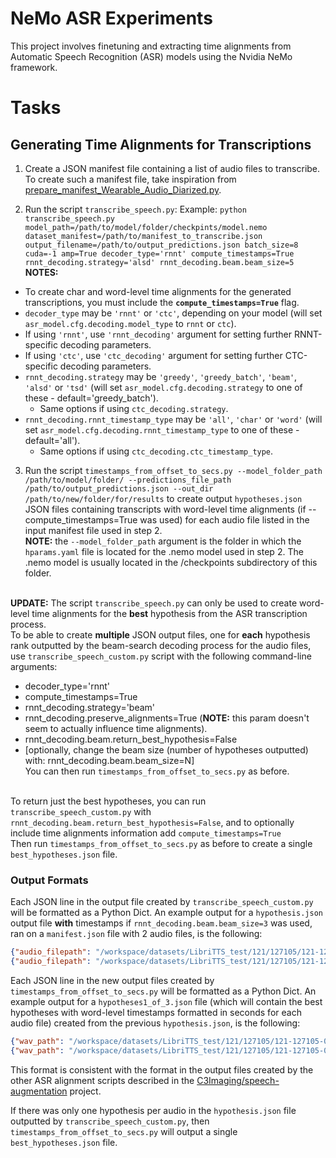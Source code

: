 # NeMo ASR Experiments

This project involves finetuning and extracting time alignments from Automatic Speech Recognition (ASR) models using the Nvidia NeMo framework.

# Tasks

## Generating Time Alignments for Transcriptions

1. Create a JSON manifest file containing a list of audio files to transcribe. To create such a manifest file, take inspiration from [prepare_manifest_Wearable_Audio_Diarized.py](https://github.com/abarcovschi/nemo_asr/blob/main/scripts/prepare_manifest_Wearable_Audio_Diarized.py).

2. Run the script `transcribe_speech.py`:
Example: `python transcribe_speech.py model_path=/path/to/model/folder/checkpints/model.nemo dataset_manifest=/path/to/manifest_to_transcribe.json output_filename=/path/to/output_predictions.json batch_size=8 cuda=-1 amp=True decoder_type='rnnt' compute_timestamps=True rnnt_decoding.strategy='alsd' rnnt_decoding.beam.beam_size=5`<br />
**NOTES:**
  - To create char and word-level time alignments for the generated transcriptions, you must include the **`compute_timestamps=True`** flag.
  - `decoder_type` may be `'rnnt'` or `'ctc'`, depending on your model (will set `asr_model.cfg.decoding.model_type` to `rnnt` or `ctc`).
  - If using `'rnnt'`, use `'rnnt_decoding'` argument for setting further RNNT-specific decoding parameters.
  - If using `'ctc'`, use `'ctc_decoding'` argument for setting further CTC-specific decoding parameters.
  - `rnnt_decoding.strategy` may be `'greedy'`, `'greedy_batch'`, `'beam'`, `'alsd'` or `'tsd'` (will set `asr_model.cfg.decoding.strategy` to one of these - default='greedy_batch').
    - Same options if using `ctc_decoding.strategy`.
  - `rnnt_decoding.rnnt_timestamp_type` may be `'all'`, `'char'` or `'word'` (will set `asr_model.cfg.decoding.rnnt_timestamp_type` to one of these - default='all').
    - Same options if using `ctc_decoding.ctc_timestamp_type`.

 3. Run the script `timestamps_from_offset_to_secs.py --model_folder_path /path/to/model/folder/ --predictions_file_path /path/to/output_predictions.json --out_dir /path/to/new/folder/for/results` to create output `hypotheses.json` JSON files containing transcripts with word-level time alignments (if --compute_timestamps=True was used) for each audio file listed in the input manifest file used in step 2.<br />
 **NOTE:** the `--model_folder_path` argument is the folder in which the `hparams.yaml` file is located for the .nemo model used in step 2. The .nemo model is usually located in the /checkpoints subdirectory of this folder.
<br /><br />

**UPDATE:** The script `transcribe_speech.py` can only be used to create word-level time alignments for the **best** hypothesis from the ASR transcription process.<br />
To be able to create **multiple** JSON output files, one for **each** hypothesis rank outputted by the beam-search decoding process for the audio files, use `transcribe_speech_custom.py` script with the following command-line arguments:
- decoder_type='rnnt'
- compute_timestamps=True
- rnnt_decoding.strategy='beam'
- rnnt_decoding.preserve_alignments=True (**NOTE:** this param doesn't seem to actually influence time alignments).
- rnnt_decoding.beam.return_best_hypothesis=False
- [optionally, change the beam size (number of hypotheses outputted) with: rnnt_decoding.beam.beam_size=N]<br />
You can then run `timestamps_from_offset_to_secs.py` as before.<br /><br />

To return just the best hypotheses, you can run `transcribe_speech_custom.py` with `rnnt_decoding.beam.return_best_hypothesis=False`, and to optionally include time alignments information add `compute_timestamps=True`<br />
Then run `timestamps_from_offset_to_secs.py` as before to create a single `best_hypotheses.json` file.

### Output Formats

Each JSON line in the output file created by `transcribe_speech_custom.py` will be formatted as a Python Dict. An example output for a `hypothesis.json` output file **with** timestamps if `rnnt_decoding.beam.beam_size=3` was used, ran on a `manifest.json` file with 2 audio files, is the following:
```json
{"audio_filepath": "/workspace/datasets/LibriTTS_test/121/127105/121-127105-0011.wav", "duration": 5.78, "hypothesis1_pred_text": "she was the most agreable woman i've never known in her position she would have been worth of any whatever", "hypothesis1_timestamps_char": [{"char": ["she"], "start_offset": 7, "end_offset": 8}, {"char": ["was"], "start_offset": 11, "end_offset": 12}, {"char": ["the"], "start_offset": 16, "end_offset": 17}, {"char": ["most"], "start_offset": 19, "end_offset": 20}, {"char": ["a"], "start_offset": 25, "end_offset": 26}, {"char": ["g"], "start_offset": 28, "end_offset": 29}, {"char": ["re"], "start_offset": 30, "end_offset": 31}, {"char": ["a"], "start_offset": 33, "end_offset": 34}, {"char": ["ble"], "start_offset": 36, "end_offset": 37}, {"char": ["w"], "start_offset": 40, "end_offset": 41}, {"char": ["o", "m"], "start_offset": 44, "end_offset": 45}, {"char": ["an"], "start_offset": 45, "end_offset": 46}, {"char": ["i"], "start_offset": 47, "end_offset": 48}, {"char": ["'", "ve"], "start_offset": 50, "end_offset": 51}, {"char": ["never"], "start_offset": 54, "end_offset": 55}, {"char": ["know"], "start_offset": 60, "end_offset": 61}, {"char": ["n"], "start_offset": 64, "end_offset": 65}, {"char": ["in"], "start_offset": 68, "end_offset": 69}, {"char": ["her"], "start_offset": 72, "end_offset": 73}, {"char": ["po"], "start_offset": 76, "end_offset": 77}, {"char": ["s"], "start_offset": 79, "end_offset": 80}, {"char": ["it"], "start_offset": 81, "end_offset": 82}, {"char": ["ion"], "start_offset": 83, "end_offset": 84}, {"char": ["she"], "start_offset": 93, "end_offset": 94}, {"char": ["would"], "start_offset": 98, "end_offset": 99}, {"char": ["have"], "start_offset": 102, "end_offset": 103}, {"char": ["be", "en"], "start_offset": 105, "end_offset": 106}, {"char": ["wor"], "start_offset": 108, "end_offset": 109}, {"char": ["th"], "start_offset": 114, "end_offset": 115}, {"char": ["of"], "start_offset": 118, "end_offset": 119}, {"char": ["any"], "start_offset": 121, "end_offset": 122}, {"char": ["whatever"], "start_offset": 128, "end_offset": 129}], "hypothesis1_timestamps_word": [{"word": "she", "start_offset": 7, "end_offset": 11}, {"word": "was", "start_offset": 11, "end_offset": 16}, {"word": "the", "start_offset": 16, "end_offset": 19}, {"word": "most", "start_offset": 19, "end_offset": 25}, {"word": "agreable", "start_offset": 25, "end_offset": 40}, {"word": "woman", "start_offset": 40, "end_offset": 47}, {"word": "i've", "start_offset": 47, "end_offset": 54}, {"word": "never", "start_offset": 54, "end_offset": 60}, {"word": "known", "start_offset": 60, "end_offset": 68}, {"word": "in", "start_offset": 68, "end_offset": 72}, {"word": "her", "start_offset": 72, "end_offset": 76}, {"word": "position", "start_offset": 76, "end_offset": 93}, {"word": "she", "start_offset": 93, "end_offset": 98}, {"word": "would", "start_offset": 98, "end_offset": 102}, {"word": "have", "start_offset": 102, "end_offset": 105}, {"word": "been", "start_offset": 105, "end_offset": 108}, {"word": "worth", "start_offset": 108, "end_offset": 118}, {"word": "of", "start_offset": 118, "end_offset": 121}, {"word": "any", "start_offset": 121, "end_offset": 128}, {"word": "whatever", "start_offset": 128, "end_offset": 129}], "hypothesis2_pred_text": "she was the most agreable woman i've never known in her position she would have been worth of any whatever", "hypothesis2_timestamps_char": [{"char": ["she"], "start_offset": 7, "end_offset": 8}, {"char": ["was"], "start_offset": 11, "end_offset": 12}, {"char": ["the"], "start_offset": 16, "end_offset": 17}, {"char": ["most"], "start_offset": 19, "end_offset": 20}, {"char": ["a"], "start_offset": 25, "end_offset": 26}, {"char": ["g"], "start_offset": 28, "end_offset": 29}, {"char": ["re"], "start_offset": 30, "end_offset": 31}, {"char": ["a"], "start_offset": 33, "end_offset": 34}, {"char": ["ble"], "start_offset": 36, "end_offset": 37}, {"char": ["w"], "start_offset": 40, "end_offset": 41}, {"char": ["o", "m"], "start_offset": 44, "end_offset": 45}, {"char": ["an"], "start_offset": 45, "end_offset": 46}, {"char": ["i"], "start_offset": 47, "end_offset": 48}, {"char": ["'", "ve"], "start_offset": 50, "end_offset": 51}, {"char": ["never"], "start_offset": 54, "end_offset": 55}, {"char": ["know"], "start_offset": 60, "end_offset": 61}, {"char": ["n"], "start_offset": 64, "end_offset": 65}, {"char": ["in"], "start_offset": 68, "end_offset": 69}, {"char": ["her"], "start_offset": 72, "end_offset": 73}, {"char": ["po"], "start_offset": 76, "end_offset": 77}, {"char": ["s"], "start_offset": 80, "end_offset": 81}, {"char": ["it"], "start_offset": 81, "end_offset": 82}, {"char": ["ion"], "start_offset": 83, "end_offset": 84}, {"char": ["she"], "start_offset": 93, "end_offset": 94}, {"char": ["would"], "start_offset": 98, "end_offset": 99}, {"char": ["have"], "start_offset": 102, "end_offset": 103}, {"char": ["be", "en"], "start_offset": 105, "end_offset": 106}, {"char": ["wor"], "start_offset": 108, "end_offset": 109}, {"char": ["th"], "start_offset": 114, "end_offset": 115}, {"char": ["of"], "start_offset": 118, "end_offset": 119}, {"char": ["any"], "start_offset": 121, "end_offset": 122}, {"char": ["whatever"], "start_offset": 128, "end_offset": 129}], "hypothesis2_timestamps_word": [{"word": "she", "start_offset": 7, "end_offset": 11}, {"word": "was", "start_offset": 11, "end_offset": 16}, {"word": "the", "start_offset": 16, "end_offset": 19}, {"word": "most", "start_offset": 19, "end_offset": 25}, {"word": "agreable", "start_offset": 25, "end_offset": 40}, {"word": "woman", "start_offset": 40, "end_offset": 47}, {"word": "i've", "start_offset": 47, "end_offset": 54}, {"word": "never", "start_offset": 54, "end_offset": 60}, {"word": "known", "start_offset": 60, "end_offset": 68}, {"word": "in", "start_offset": 68, "end_offset": 72}, {"word": "her", "start_offset": 72, "end_offset": 76}, {"word": "position", "start_offset": 76, "end_offset": 93}, {"word": "she", "start_offset": 93, "end_offset": 98}, {"word": "would", "start_offset": 98, "end_offset": 102}, {"word": "have", "start_offset": 102, "end_offset": 105}, {"word": "been", "start_offset": 105, "end_offset": 108}, {"word": "worth", "start_offset": 108, "end_offset": 118}, {"word": "of", "start_offset": 118, "end_offset": 121}, {"word": "any", "start_offset": 121, "end_offset": 128}, {"word": "whatever", "start_offset": 128, "end_offset": 129}], "hypothesis3_pred_text": "she was the most agreable woman i've never known in her position she would have been worth of any whatever", "hypothesis3_timestamps_char": [{"char": ["she"], "start_offset": 7, "end_offset": 8}, {"char": ["was"], "start_offset": 11, "end_offset": 12}, {"char": ["the"], "start_offset": 16, "end_offset": 17}, {"char": ["most"], "start_offset": 19, "end_offset": 20}, {"char": ["a"], "start_offset": 25, "end_offset": 26}, {"char": ["g"], "start_offset": 28, "end_offset": 29}, {"char": ["re"], "start_offset": 30, "end_offset": 31}, {"char": ["a"], "start_offset": 33, "end_offset": 34}, {"char": ["ble"], "start_offset": 36, "end_offset": 37}, {"char": ["w"], "start_offset": 40, "end_offset": 41}, {"char": ["o", "m"], "start_offset": 44, "end_offset": 45}, {"char": ["an"], "start_offset": 45, "end_offset": 46}, {"char": ["i"], "start_offset": 47, "end_offset": 48}, {"char": ["'", "ve"], "start_offset": 50, "end_offset": 51}, {"char": ["never"], "start_offset": 54, "end_offset": 55}, {"char": ["know"], "start_offset": 60, "end_offset": 61}, {"char": ["n"], "start_offset": 64, "end_offset": 65}, {"char": ["in"], "start_offset": 68, "end_offset": 69}, {"char": ["her"], "start_offset": 72, "end_offset": 73}, {"char": ["po"], "start_offset": 76, "end_offset": 77}, {"char": ["s"], "start_offset": 79, "end_offset": 80}, {"char": ["it"], "start_offset": 81, "end_offset": 82}, {"char": ["ion"], "start_offset": 83, "end_offset": 84}, {"char": ["she"], "start_offset": 93, "end_offset": 94}, {"char": ["would"], "start_offset": 98, "end_offset": 99}, {"char": ["have"], "start_offset": 102, "end_offset": 103}, {"char": ["be", "en"], "start_offset": 105, "end_offset": 106}, {"char": ["wor"], "start_offset": 109, "end_offset": 110}, {"char": ["th"], "start_offset": 114, "end_offset": 115}, {"char": ["of"], "start_offset": 118, "end_offset": 119}, {"char": ["any"], "start_offset": 121, "end_offset": 122}, {"char": ["whatever"], "start_offset": 128, "end_offset": 129}], "hypothesis3_timestamps_word": [{"word": "she", "start_offset": 7, "end_offset": 11}, {"word": "was", "start_offset": 11, "end_offset": 16}, {"word": "the", "start_offset": 16, "end_offset": 19}, {"word": "most", "start_offset": 19, "end_offset": 25}, {"word": "agreable", "start_offset": 25, "end_offset": 40}, {"word": "woman", "start_offset": 40, "end_offset": 47}, {"word": "i've", "start_offset": 47, "end_offset": 54}, {"word": "never", "start_offset": 54, "end_offset": 60}, {"word": "known", "start_offset": 60, "end_offset": 68}, {"word": "in", "start_offset": 68, "end_offset": 72}, {"word": "her", "start_offset": 72, "end_offset": 76}, {"word": "position", "start_offset": 76, "end_offset": 93}, {"word": "she", "start_offset": 93, "end_offset": 98}, {"word": "would", "start_offset": 98, "end_offset": 102}, {"word": "have", "start_offset": 102, "end_offset": 105}, {"word": "been", "start_offset": 105, "end_offset": 109}, {"word": "worth", "start_offset": 109, "end_offset": 118}, {"word": "of", "start_offset": 118, "end_offset": 121}, {"word": "any", "start_offset": 121, "end_offset": 128}, {"word": "whatever", "start_offset": 128, "end_offset": 129}]}
{"audio_filepath": "/workspace/datasets/LibriTTS_test/121/127105/121-127105-0034.wav", "duration": 7.41, "hypothesis1_pred_text": "it sounded sounded and all the more so because of his main condition which was", "hypothesis1_timestamps_char": [{"char": ["it"], "start_offset": 8, "end_offset": 9}, {"char": ["sound"], "start_offset": 13, "end_offset": 14}, {"char": ["ed"], "start_offset": 19, "end_offset": 20}, {"char": ["sound"], "start_offset": 49, "end_offset": 50}, {"char": ["ed"], "start_offset": 55, "end_offset": 56}, {"char": ["and"], "start_offset": 87, "end_offset": 88}, {"char": ["all"], "start_offset": 96, "end_offset": 97}, {"char": ["the"], "start_offset": 101, "end_offset": 102}, {"char": ["more"], "start_offset": 105, "end_offset": 106}, {"char": ["so"], "start_offset": 111, "end_offset": 112}, {"char": ["because"], "start_offset": 117, "end_offset": 118}, {"char": ["of"], "start_offset": 121, "end_offset": 122}, {"char": ["his"], "start_offset": 125, "end_offset": 126}, {"char": ["ma"], "start_offset": 128, "end_offset": 129}, {"char": ["in"], "start_offset": 131, "end_offset": 132}, {"char": ["con"], "start_offset": 135, "end_offset": 136}, {"char": ["d"], "start_offset": 138, "end_offset": 139}, {"char": ["it"], "start_offset": 140, "end_offset": 141}, {"char": ["ion"], "start_offset": 143, "end_offset": 144}, {"char": ["which"], "start_offset": 155, "end_offset": 156}, {"char": ["was"], "start_offset": 168, "end_offset": 169}], "hypothesis1_timestamps_word": [{"word": "it", "start_offset": 8, "end_offset": 13}, {"word": "sounded", "start_offset": 13, "end_offset": 49}, {"word": "sounded", "start_offset": 49, "end_offset": 87}, {"word": "and", "start_offset": 87, "end_offset": 96}, {"word": "all", "start_offset": 96, "end_offset": 101}, {"word": "the", "start_offset": 101, "end_offset": 105}, {"word": "more", "start_offset": 105, "end_offset": 111}, {"word": "so", "start_offset": 111, "end_offset": 117}, {"word": "because", "start_offset": 117, "end_offset": 121}, {"word": "of", "start_offset": 121, "end_offset": 125}, {"word": "his", "start_offset": 125, "end_offset": 128}, {"word": "main", "start_offset": 128, "end_offset": 135}, {"word": "condition", "start_offset": 135, "end_offset": 155}, {"word": "which", "start_offset": 155, "end_offset": 168}, {"word": "was", "start_offset": 168, "end_offset": 169}], "hypothesis2_pred_text": "it sounded sounded and all the more so because of his main condition which was", "hypothesis2_timestamps_char": [{"char": ["it"], "start_offset": 8, "end_offset": 9}, {"char": ["sound"], "start_offset": 13, "end_offset": 14}, {"char": ["ed"], "start_offset": 19, "end_offset": 20}, {"char": ["sound"], "start_offset": 49, "end_offset": 50}, {"char": ["ed"], "start_offset": 55, "end_offset": 56}, {"char": ["and"], "start_offset": 87, "end_offset": 88}, {"char": ["all"], "start_offset": 96, "end_offset": 97}, {"char": ["the"], "start_offset": 101, "end_offset": 102}, {"char": ["more"], "start_offset": 105, "end_offset": 106}, {"char": ["so"], "start_offset": 111, "end_offset": 112}, {"char": ["because"], "start_offset": 117, "end_offset": 118}, {"char": ["of"], "start_offset": 121, "end_offset": 122}, {"char": ["his"], "start_offset": 125, "end_offset": 126}, {"char": ["ma"], "start_offset": 128, "end_offset": 129}, {"char": ["in"], "start_offset": 131, "end_offset": 132}, {"char": ["con"], "start_offset": 135, "end_offset": 136}, {"char": ["d"], "start_offset": 138, "end_offset": 139}, {"char": ["it"], "start_offset": 140, "end_offset": 141}, {"char": ["ion"], "start_offset": 143, "end_offset": 144}, {"char": ["which"], "start_offset": 158, "end_offset": 159}, {"char": ["was"], "start_offset": 168, "end_offset": 169}], "hypothesis2_timestamps_word": [{"word": "it", "start_offset": 8, "end_offset": 13}, {"word": "sounded", "start_offset": 13, "end_offset": 49}, {"word": "sounded", "start_offset": 49, "end_offset": 87}, {"word": "and", "start_offset": 87, "end_offset": 96}, {"word": "all", "start_offset": 96, "end_offset": 101}, {"word": "the", "start_offset": 101, "end_offset": 105}, {"word": "more", "start_offset": 105, "end_offset": 111}, {"word": "so", "start_offset": 111, "end_offset": 117}, {"word": "because", "start_offset": 117, "end_offset": 121}, {"word": "of", "start_offset": 121, "end_offset": 125}, {"word": "his", "start_offset": 125, "end_offset": 128}, {"word": "main", "start_offset": 128, "end_offset": 135}, {"word": "condition", "start_offset": 135, "end_offset": 158}, {"word": "which", "start_offset": 158, "end_offset": 168}, {"word": "was", "start_offset": 168, "end_offset": 169}], "hypothesis3_pred_text": "it sounded sounded and all the more so because of his main condition which was", "hypothesis3_timestamps_char": [{"char": ["it"], "start_offset": 8, "end_offset": 9}, {"char": ["sound"], "start_offset": 13, "end_offset": 14}, {"char": ["ed"], "start_offset": 19, "end_offset": 20}, {"char": ["sound"], "start_offset": 49, "end_offset": 50}, {"char": ["ed"], "start_offset": 55, "end_offset": 56}, {"char": ["and"], "start_offset": 87, "end_offset": 88}, {"char": ["all"], "start_offset": 96, "end_offset": 97}, {"char": ["the"], "start_offset": 101, "end_offset": 102}, {"char": ["more"], "start_offset": 105, "end_offset": 106}, {"char": ["so"], "start_offset": 111, "end_offset": 112}, {"char": ["because"], "start_offset": 117, "end_offset": 118}, {"char": ["of"], "start_offset": 121, "end_offset": 122}, {"char": ["his"], "start_offset": 125, "end_offset": 126}, {"char": ["ma"], "start_offset": 128, "end_offset": 129}, {"char": ["in"], "start_offset": 131, "end_offset": 132}, {"char": ["con"], "start_offset": 135, "end_offset": 136}, {"char": ["d"], "start_offset": 138, "end_offset": 139}, {"char": ["it"], "start_offset": 140, "end_offset": 141}, {"char": ["ion"], "start_offset": 143, "end_offset": 144}, {"char": ["which"], "start_offset": 156, "end_offset": 157}, {"char": ["was"], "start_offset": 168, "end_offset": 169}], "hypothesis3_timestamps_word": [{"word": "it", "start_offset": 8, "end_offset": 13}, {"word": "sounded", "start_offset": 13, "end_offset": 49}, {"word": "sounded", "start_offset": 49, "end_offset": 87}, {"word": "and", "start_offset": 87, "end_offset": 96}, {"word": "all", "start_offset": 96, "end_offset": 101}, {"word": "the", "start_offset": 101, "end_offset": 105}, {"word": "more", "start_offset": 105, "end_offset": 111}, {"word": "so", "start_offset": 111, "end_offset": 117}, {"word": "because", "start_offset": 117, "end_offset": 121}, {"word": "of", "start_offset": 121, "end_offset": 125}, {"word": "his", "start_offset": 125, "end_offset": 128}, {"word": "main", "start_offset": 128, "end_offset": 135}, {"word": "condition", "start_offset": 135, "end_offset": 156}, {"word": "which", "start_offset": 156, "end_offset": 168}, {"word": "was", "start_offset": 168, "end_offset": 169}]}
```
Each JSON line in the new output files created by `timestamps_from_offset_to_secs.py` will be formatted as a Python Dict. An example output for a `hypotheses1_of_3.json` file (which will contain the best hypotheses with word-level timestamps formatted in seconds for each audio file) created from the previous `hypothesis.json`, is the following:
```json
{"wav_path": "/workspace/datasets/LibriTTS_test/121/127105/121-127105-0011.wav", "id": "127105/121-127105-0011", "pred_txt": "she was the most agreable woman i've never known in her position she would have been worth of any whatever", "timestamps_word": [{"word": "she", "start_time": 0.28, "end_time": 0.44}, {"word": "was", "start_time": 0.44, "end_time": 0.64}, {"word": "the", "start_time": 0.64, "end_time": 0.76}, {"word": "most", "start_time": 0.76, "end_time": 1.0}, {"word": "agreable", "start_time": 1.0, "end_time": 1.6}, {"word": "woman", "start_time": 1.6, "end_time": 1.8800000000000001}, {"word": "i've", "start_time": 1.8800000000000001, "end_time": 2.16}, {"word": "never", "start_time": 2.16, "end_time": 2.4}, {"word": "known", "start_time": 2.4, "end_time": 2.72}, {"word": "in", "start_time": 2.72, "end_time": 2.88}, {"word": "her", "start_time": 2.88, "end_time": 3.04}, {"word": "position", "start_time": 3.04, "end_time": 3.72}, {"word": "she", "start_time": 3.72, "end_time": 3.92}, {"word": "would", "start_time": 3.92, "end_time": 4.08}, {"word": "have", "start_time": 4.08, "end_time": 4.2}, {"word": "been", "start_time": 4.2, "end_time": 4.32}, {"word": "worth", "start_time": 4.32, "end_time": 4.72}, {"word": "of", "start_time": 4.72, "end_time": 4.84}, {"word": "any", "start_time": 4.84, "end_time": 5.12}, {"word": "whatever", "start_time": 5.12, "end_time": 5.16}]}
{"wav_path": "/workspace/datasets/LibriTTS_test/121/127105/121-127105-0034.wav", "id": "127105/121-127105-0034", "pred_txt": "it sounded sounded and all the more so because of his main condition which was", "timestamps_word": [{"word": "it", "start_time": 0.32, "end_time": 0.52}, {"word": "sounded", "start_time": 0.52, "end_time": 1.96}, {"word": "sounded", "start_time": 1.96, "end_time": 3.48}, {"word": "and", "start_time": 3.48, "end_time": 3.84}, {"word": "all", "start_time": 3.84, "end_time": 4.04}, {"word": "the", "start_time": 4.04, "end_time": 4.2}, {"word": "more", "start_time": 4.2, "end_time": 4.44}, {"word": "so", "start_time": 4.44, "end_time": 4.68}, {"word": "because", "start_time": 4.68, "end_time": 4.84}, {"word": "of", "start_time": 4.84, "end_time": 5.0}, {"word": "his", "start_time": 5.0, "end_time": 5.12}, {"word": "main", "start_time": 5.12, "end_time": 5.4}, {"word": "condition", "start_time": 5.4, "end_time": 6.2}, {"word": "which", "start_time": 6.2, "end_time": 6.72}, {"word": "was", "start_time": 6.72, "end_time": 6.76}]}
```

This format is consistent with the format in the output files created by the other ASR alignment scripts described in the [C3Imaging/speech-augmentation](https://github.com/C3Imaging/speech-augmentation#time-aligned-predictions-and-forced-alignment) project.<br />

If there was only one hypothesis per audio in the `hypothesis.json` file outputted by `transcribe_speech_custom.py`, then `timestamps_from_offset_to_secs.py` will output a single `best_hypotheses.json` file.
